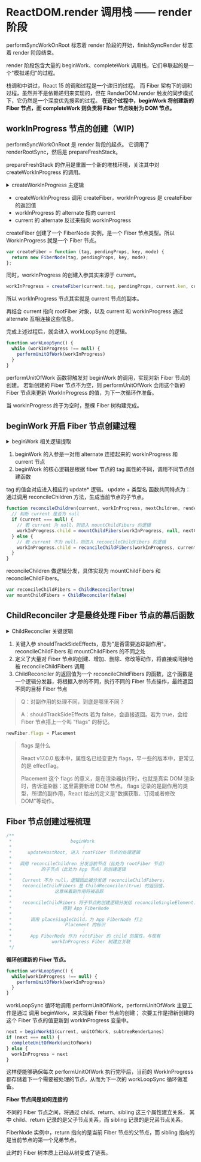 # ReactDOM.render 调用栈 —— render 阶段

performSyncWorkOnRoot 标志着 render 阶段的开始，finishSyncRender 标志着 render 阶段结束。

render 阶段包含大量的 beginWork、completeWork 调用栈，它们串联起的是一个"模拟递归"的过程。

栈调和中讲过，React 15 的调和过程是一个递归的过程。
而 Fiber 架构下的调和过程，虽然并不是依赖递归来实现的，但在 RenderDOM.render 触发的同步模式下，它仍然是一个深度优先搜索的过程。
**在这个过程中，beginWork 将创建新的 Fiber 节点，而 completeWork 则负责将 Fiber 节点映射为 DOM 节点。**

## workInProgress 节点的创建（WIP)

performSyncWorkOnRoot 是 render 阶段的起点。
它调用了 renderRootSync，然后是 prepareFreshStack。

prepareFreshStack 的作用是重置一个新的堆栈环境，关注其中对 createWorkInProgress 的调用。

<details>
<summary>
createWorkInProgress 主逻辑
</summary>

```javascript
// 这里入参中的 current 传入的是现有树结构中的 rootFiber 对象
function createWorkInProgress(current, pendingProps) {
  var workInProgress = current.alternate
  // ReactDOM.render 触发的首屏渲染将进入这个逻辑
  if (workInProgress === null) {
    // 这是需要你关注的第一个点，workInProgress 是 createFiber 方法的返回值
    workInProgress = createFiber(current.tag, pendingProps, current.key, current.mode)
    workInProgress.elementType = current.elementType
    workInProgress.type = current.type
    workInProgress.stateNode = current.stateNode
    // 这是需要你关注的第二个点，workInProgress 的 alternate 将指向 current
    workInProgress.alternate = current
    // 这是需要你关注的第三个点，current 的 alternate 将反过来指向 workInProgress
    current.alternate = workInProgress
  } else {
    // else 的逻辑此处先不用关注
  }

  // 以下省略大量 workInProgress 对象的属性处理逻辑
  // 返回 workInProgress 节点
  return workInProgress
}
```

</details>

- createWorkInProgress 调用 createFiber，workInProgress 是 createFiber 的返回值
- workInProgress 的 alternate 指向 current
- current 的 alternate 反过来指向 workInProgress

createFiber 创建了一个 FiberNode 实例，是一个 Fiber 节点类型。所以 WorkInProgress 就是一个 Fiber 节点。

```javascript
var createFiber = function (tag, pendingProps, key, mode) {
  return new FiberNode(tag, pendingProps, key, mode);
};
```

同时，workInProgress 的创建入参其实来源于 current。

```javascript
workInProgress = createFiber(current.tag, pendingProps, current.ken, current.mode)
```

所以 workInProgress 节点其实就是 current 节点的副本。

再结合 current 指向 rootFiber 对象，以及 current 和 workInProgress 通过 alternate 互相连接这些信息。

完成上述过程后，就会进入 workLoopSync 的逻辑。

```javascript
function workLoopSync() {
  while (workInProgress !== null) {
    performUnitOfWork(workInProgress)
  }
}
```

performUnitOfWork 函数将触发对 beginWork 的调用，实现对新 Fiber 节点的创建。
若新创建的 Fiber 节点不为空，则 performUnitOfWork 会用这个新的 Fiber 节点来更新 WorkInProgress 的值，为下一次循环作准备。

当 workInProgress 终于为空时，整棵 Fiber 树构建完成。

## beginWork 开启 Fiber 节点创建过程

<details>
<summary>
beginWork 相关逻辑提取
</summary>

```javascript
function beginWork(current, workInProgress, renderLanes) {
  // ...
  //  current 节点不为空的情况下，会加一道辨识，看看是否有更新逻辑要处理
  if (current !== null) {
    // 获取新旧 props
    var oldProps = current.memoizedProps
    var newProps = workInProgress.pendingProps
    // 若 props 更新或者上下文改变，则认为需要"接受更新"
    if (oldProps !== newProps || hasContextChanged() || (
     workInProgress.type !== current.type )) {
      // 打个更新标
      didReceiveUpdate = true
    } else if (xxx) {
      // 不需要更新的情况 A
      return A
    } else {
      if (`需要更新的情况 B`) {
        didReceiveUpdate = true
      } else {
        // 不需要更新的其他情况，这里我们的首次渲染就将执行到这一行的逻辑
        didReceiveUpdate = false
      }
    }
  } else {
    didReceiveUpdate = false
  }
  // ...
  // 这坨 switch 是 beginWork 中的核心逻辑，原有的代码量相当大
  switch (workInProgress.tag) {
    // ...
    // 这里省略掉大量形如"case: xxx"的逻辑
    // 根节点将进入这个逻辑
    case HostRoot:
      return updateHostRoot(current, workInProgress, renderLanes)
    // dom 标签对应的节点将进入这个逻辑
    case HostComponent:
      return updateHostComponent(current, workInProgress, renderLanes)
    // 文本节点将进入这个逻辑
    case HostText:
      return updateHostText(current, workInProgress)
    // ...
    // 这里省略掉大量形如"case: xxx"的逻辑
  }
  // 这里是错误兜底，处理 switch 匹配不上的情况
  {
    {
      throw Error(
        "Unknown unit of work tag (" +
          workInProgress.tag +
          "). This error is likely caused by a bug in React. Please file an issue."
      )
    }
  }
}

```

</details>

1. beginWork 的入参是一对用 alternate 连接起来的 workInProgress 和 current 节点
2. beginWork 的核心逻辑是根据 fiber 节点的 tag 属性的不同，调用不同节点创建函数

tag 的值会对应进入相应的 update* 逻辑。
update + 类型名 函数共同特点为：通过调用 reconcileChildren 方法，生成当前节点的子节点。

```javascript
function reconcileChildren(current, workInProgress, nextChildren, renderLanes) {
  // 判断 current 是否为 null
  if (current === null) {
    // 若 current 为 null，则进入 mountChildFibers 的逻辑
    workInProgress.child = mountChildFibers(workInProgress, null, nextChildren, renderLanes)
  } else {
    // 若 current 不为 null，则进入 reconcileChildFibers 的逻辑
    workInProgress.child = reconcileChildFibers(workInProgress, current.child, nextChildren, renderLanes)
  }
}
```

reconcileChildren 做逻辑分发，具体实现为 mountChildFibers 和 reconcileChildFibers。

```javascript
var reconcileChildFibers = ChildReconciler(true)
var mountChildFibers = ChildReconciler(false)
```

## ChildReconciler 才是最终处理 Fiber 节点的幕后函数

<details>
<summary>
ChildReconciler 关键逻辑
</summary>

```javascript
function ChildReconciler(shouldTrackSideEffects) {
  // 删除节点的逻辑
  function deleteChild(returnFiber, childToDelete) {
    if (!shouldTrackSideEffects) {
      // Noop.
      return
    }
    // 以下执行删除逻辑
  }

  // ......

  // 单个节点的插入逻辑
  function placeSingleChild(newFiber) {
    if (shouldTrackSideEffects && newFiber.alternate === null) {
      newFiber.flags = Placement
    }
    return newFiber
  }

  // 插入节点的逻辑
  function placeChild(newFiber, lastPlacedIndex, newIndex) {
    newFiber.index = newIndex
    if (!shouldTrackSideEffects) {
      // Noop.
      return lastPlacedIndex
    }
    // 以下执行插入逻辑
  }

  // ......
  // 此处省略一系列 updateXXX 的函数，它们用于处理 Fiber 节点的更新

  // 处理不止一个子节点的情况
  function reconcileChildrenArray(returnFiber, currentFirstChild, newChildren, lanes) {
    // ......
  }
  // 此处省略一堆 reconcileXXXXX 形式的函数，它们负责处理具体的 reconcile 逻辑
  function reconcileChildFibers(returnFiber, currentFirstChild, newChild, lanes) {
    // 这是一个逻辑分发器，它读取入参后，会经过一系列的条件判断，调用上方所定义的负责具体节点操作的函数
  }
  // 将总的 reconcileChildFibers 函数返回
  return reconcileChildFibers
}
```

[查看具体文件](https://github.com/facebook/react/blob/56e9feead0f91075ba0a4f725c9e4e343bca1c67/packages/react-reconciler/src/ReactChildFiber.old.js#L253)
</details>

1. 关键入参 shouldTrackSideEffects，意为"是否需要追踪副作用"。reconcileChildFibers 和 mountChildFibers 的不同之处
2. 定义了大量对 Fiber 节点的创建、增加、删除、修改等动作，将直接或间接地被 reconcileChildFibers 调用
3. ChildReconciler 的返回值为一个 reconcileChildFibers 的函数，这个函数是一个逻辑分发器，将根据入参的不同，执行不同的 Fiber 节点操作，最终返回不同的目标 Fiber 节点

> Q：对副作用的处理不同，到底是哪里不同？
>
> A：shouldTrackSideEffects 若为 false，会直接返回。若为 true，会给 Fiber 节点搭上一个叫 "flags" 的标记。

```javascript
newFiber.flags = Placement
```

> flags 是什么
>
> React v17.0.0 版本中，属性名已经变更为 flags，早一些的版本中，更常见的是 effectTag。
>
> Placement 这个 flags 的意义，是在渲染器执行时，也就是真实 DOM 渲染时，告诉渲染器：这里需要新增 DOM 节点。
> flags 记录的是副作用的类型，所谓的副作用，React 给出的定义是"数据获取、订阅或者修改 DOM"等动作。

## Fiber 节点创建过程梳理

```javascript
/**
 *                      beginWork
 *                          ｜
 *      updateHostRoot, 进入 rootFiber 节点的处理逻辑
 *                          ｜
 *   调用 reconcileChildren 分发当前节点（此处为 rootFiber 节点）
 *           的子节点（此处为 App 节点）的创建逻辑
 *                          ｜
 *    Current 不为 null，逻辑因此被分发进 reconcileChildFibers，
 *    reconcileChildFibers 是 ChildReconciler(true) 的返回值，
 *                这意味着副作用将被追踪
 *                          ｜
 *    reconcileChildRibers 将子节点的创建逻辑分发给 reconcileSingleElement，
 *                   得到 App FiberNode
 *                          ｜
 *       调用 placeSingleChild，为 App FiberNode 打上
 *                    Placement 的标识
 *                          ｜
 *       App FiberNode 作为 rottFiber 的 child 的属性，与现有
 *               workInProgress Fiber 树建立关联
 */
```

**循环创建新的 Fiber 节点。**

```javascript
function workLoopSync() {
  while(workInProgress !== null) {
    performUnitOfWork(workInProgress)
  }
}
```

workLoopSync 循环地调用 performUnitOfWork，performUnitOfWork 主要工作是通过 调用 beginWork，来实现新 Fiber 节点的创建；
次要工作是把新创建的这个 Fiber 节点的值更新到 workInProgress 变量中。

```javascript
next = beginWork$1(current, unitOfWork, subtreeRenderLanes)
if (next === null) {
  completeUnitOfWork(unitOfWork)
} else {
  workInProgress = next
}
```

这样便能够确保每次 performUnitOfWork 执行完毕后，当前的 WorkInProgress 都存储着下一个需要被处理的节点，从而为下一次的 workLoopSync 循环做准备。

**Fiber 节点间是如何连接的**

不同的 Fiber 节点之间，将通过 child、return、sibling 这三个属性建立关系，
其中 child、return 记录的是父子节点关系，而 sibling 记录的是兄弟节点关系。

FiberNode 实例中，return 指向的是当前 Fiber 节点的父节点，而 sibling 指向的是当前节点的第一个兄弟节点。

此时的 Fiber 树本质上已经从树变成了链表。
